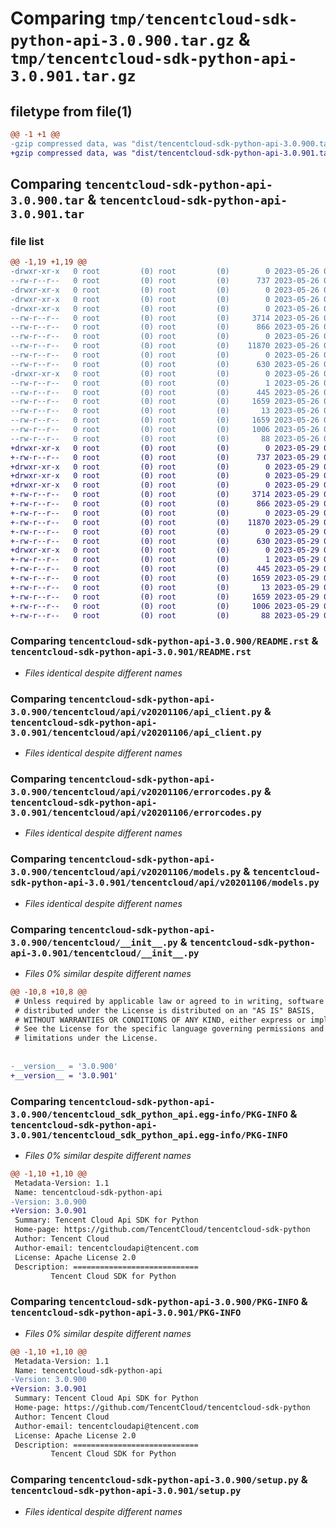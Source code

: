 # Comparing `tmp/tencentcloud-sdk-python-api-3.0.900.tar.gz` & `tmp/tencentcloud-sdk-python-api-3.0.901.tar.gz`

## filetype from file(1)

```diff
@@ -1 +1 @@
-gzip compressed data, was "dist/tencentcloud-sdk-python-api-3.0.900.tar", last modified: Fri May 26 02:09:48 2023, max compression
+gzip compressed data, was "dist/tencentcloud-sdk-python-api-3.0.901.tar", last modified: Mon May 29 02:16:17 2023, max compression
```

## Comparing `tencentcloud-sdk-python-api-3.0.900.tar` & `tencentcloud-sdk-python-api-3.0.901.tar`

### file list

```diff
@@ -1,19 +1,19 @@
-drwxr-xr-x   0 root         (0) root         (0)        0 2023-05-26 02:09:48.000000 tencentcloud-sdk-python-api-3.0.900/
--rw-r--r--   0 root         (0) root         (0)      737 2023-05-26 02:09:48.000000 tencentcloud-sdk-python-api-3.0.900/README.rst
-drwxr-xr-x   0 root         (0) root         (0)        0 2023-05-26 02:09:48.000000 tencentcloud-sdk-python-api-3.0.900/tencentcloud/
-drwxr-xr-x   0 root         (0) root         (0)        0 2023-05-26 02:09:48.000000 tencentcloud-sdk-python-api-3.0.900/tencentcloud/api/
-drwxr-xr-x   0 root         (0) root         (0)        0 2023-05-26 02:09:48.000000 tencentcloud-sdk-python-api-3.0.900/tencentcloud/api/v20201106/
--rw-r--r--   0 root         (0) root         (0)     3714 2023-05-26 02:09:48.000000 tencentcloud-sdk-python-api-3.0.900/tencentcloud/api/v20201106/api_client.py
--rw-r--r--   0 root         (0) root         (0)      866 2023-05-26 02:09:48.000000 tencentcloud-sdk-python-api-3.0.900/tencentcloud/api/v20201106/errorcodes.py
--rw-r--r--   0 root         (0) root         (0)        0 2023-05-26 02:09:48.000000 tencentcloud-sdk-python-api-3.0.900/tencentcloud/api/v20201106/__init__.py
--rw-r--r--   0 root         (0) root         (0)    11870 2023-05-26 02:09:48.000000 tencentcloud-sdk-python-api-3.0.900/tencentcloud/api/v20201106/models.py
--rw-r--r--   0 root         (0) root         (0)        0 2023-05-26 02:09:48.000000 tencentcloud-sdk-python-api-3.0.900/tencentcloud/api/__init__.py
--rw-r--r--   0 root         (0) root         (0)      630 2023-05-26 02:09:48.000000 tencentcloud-sdk-python-api-3.0.900/tencentcloud/__init__.py
-drwxr-xr-x   0 root         (0) root         (0)        0 2023-05-26 02:09:48.000000 tencentcloud-sdk-python-api-3.0.900/tencentcloud_sdk_python_api.egg-info/
--rw-r--r--   0 root         (0) root         (0)        1 2023-05-26 02:09:48.000000 tencentcloud-sdk-python-api-3.0.900/tencentcloud_sdk_python_api.egg-info/dependency_links.txt
--rw-r--r--   0 root         (0) root         (0)      445 2023-05-26 02:09:48.000000 tencentcloud-sdk-python-api-3.0.900/tencentcloud_sdk_python_api.egg-info/SOURCES.txt
--rw-r--r--   0 root         (0) root         (0)     1659 2023-05-26 02:09:48.000000 tencentcloud-sdk-python-api-3.0.900/tencentcloud_sdk_python_api.egg-info/PKG-INFO
--rw-r--r--   0 root         (0) root         (0)       13 2023-05-26 02:09:48.000000 tencentcloud-sdk-python-api-3.0.900/tencentcloud_sdk_python_api.egg-info/top_level.txt
--rw-r--r--   0 root         (0) root         (0)     1659 2023-05-26 02:09:48.000000 tencentcloud-sdk-python-api-3.0.900/PKG-INFO
--rw-r--r--   0 root         (0) root         (0)     1006 2023-05-26 02:09:48.000000 tencentcloud-sdk-python-api-3.0.900/setup.py
--rw-r--r--   0 root         (0) root         (0)       88 2023-05-26 02:09:48.000000 tencentcloud-sdk-python-api-3.0.900/setup.cfg
+drwxr-xr-x   0 root         (0) root         (0)        0 2023-05-29 02:16:17.000000 tencentcloud-sdk-python-api-3.0.901/
+-rw-r--r--   0 root         (0) root         (0)      737 2023-05-29 02:16:17.000000 tencentcloud-sdk-python-api-3.0.901/README.rst
+drwxr-xr-x   0 root         (0) root         (0)        0 2023-05-29 02:16:17.000000 tencentcloud-sdk-python-api-3.0.901/tencentcloud/
+drwxr-xr-x   0 root         (0) root         (0)        0 2023-05-29 02:16:17.000000 tencentcloud-sdk-python-api-3.0.901/tencentcloud/api/
+drwxr-xr-x   0 root         (0) root         (0)        0 2023-05-29 02:16:17.000000 tencentcloud-sdk-python-api-3.0.901/tencentcloud/api/v20201106/
+-rw-r--r--   0 root         (0) root         (0)     3714 2023-05-29 02:16:17.000000 tencentcloud-sdk-python-api-3.0.901/tencentcloud/api/v20201106/api_client.py
+-rw-r--r--   0 root         (0) root         (0)      866 2023-05-29 02:16:17.000000 tencentcloud-sdk-python-api-3.0.901/tencentcloud/api/v20201106/errorcodes.py
+-rw-r--r--   0 root         (0) root         (0)        0 2023-05-29 02:16:17.000000 tencentcloud-sdk-python-api-3.0.901/tencentcloud/api/v20201106/__init__.py
+-rw-r--r--   0 root         (0) root         (0)    11870 2023-05-29 02:16:17.000000 tencentcloud-sdk-python-api-3.0.901/tencentcloud/api/v20201106/models.py
+-rw-r--r--   0 root         (0) root         (0)        0 2023-05-29 02:16:17.000000 tencentcloud-sdk-python-api-3.0.901/tencentcloud/api/__init__.py
+-rw-r--r--   0 root         (0) root         (0)      630 2023-05-29 02:16:17.000000 tencentcloud-sdk-python-api-3.0.901/tencentcloud/__init__.py
+drwxr-xr-x   0 root         (0) root         (0)        0 2023-05-29 02:16:17.000000 tencentcloud-sdk-python-api-3.0.901/tencentcloud_sdk_python_api.egg-info/
+-rw-r--r--   0 root         (0) root         (0)        1 2023-05-29 02:16:17.000000 tencentcloud-sdk-python-api-3.0.901/tencentcloud_sdk_python_api.egg-info/dependency_links.txt
+-rw-r--r--   0 root         (0) root         (0)      445 2023-05-29 02:16:17.000000 tencentcloud-sdk-python-api-3.0.901/tencentcloud_sdk_python_api.egg-info/SOURCES.txt
+-rw-r--r--   0 root         (0) root         (0)     1659 2023-05-29 02:16:17.000000 tencentcloud-sdk-python-api-3.0.901/tencentcloud_sdk_python_api.egg-info/PKG-INFO
+-rw-r--r--   0 root         (0) root         (0)       13 2023-05-29 02:16:17.000000 tencentcloud-sdk-python-api-3.0.901/tencentcloud_sdk_python_api.egg-info/top_level.txt
+-rw-r--r--   0 root         (0) root         (0)     1659 2023-05-29 02:16:17.000000 tencentcloud-sdk-python-api-3.0.901/PKG-INFO
+-rw-r--r--   0 root         (0) root         (0)     1006 2023-05-29 02:16:17.000000 tencentcloud-sdk-python-api-3.0.901/setup.py
+-rw-r--r--   0 root         (0) root         (0)       88 2023-05-29 02:16:17.000000 tencentcloud-sdk-python-api-3.0.901/setup.cfg
```

### Comparing `tencentcloud-sdk-python-api-3.0.900/README.rst` & `tencentcloud-sdk-python-api-3.0.901/README.rst`

 * *Files identical despite different names*

### Comparing `tencentcloud-sdk-python-api-3.0.900/tencentcloud/api/v20201106/api_client.py` & `tencentcloud-sdk-python-api-3.0.901/tencentcloud/api/v20201106/api_client.py`

 * *Files identical despite different names*

### Comparing `tencentcloud-sdk-python-api-3.0.900/tencentcloud/api/v20201106/errorcodes.py` & `tencentcloud-sdk-python-api-3.0.901/tencentcloud/api/v20201106/errorcodes.py`

 * *Files identical despite different names*

### Comparing `tencentcloud-sdk-python-api-3.0.900/tencentcloud/api/v20201106/models.py` & `tencentcloud-sdk-python-api-3.0.901/tencentcloud/api/v20201106/models.py`

 * *Files identical despite different names*

### Comparing `tencentcloud-sdk-python-api-3.0.900/tencentcloud/__init__.py` & `tencentcloud-sdk-python-api-3.0.901/tencentcloud/__init__.py`

 * *Files 0% similar despite different names*

```diff
@@ -10,8 +10,8 @@
 # Unless required by applicable law or agreed to in writing, software
 # distributed under the License is distributed on an "AS IS" BASIS,
 # WITHOUT WARRANTIES OR CONDITIONS OF ANY KIND, either express or implied.
 # See the License for the specific language governing permissions and
 # limitations under the License.
 
 
-__version__ = '3.0.900'
+__version__ = '3.0.901'
```

### Comparing `tencentcloud-sdk-python-api-3.0.900/tencentcloud_sdk_python_api.egg-info/PKG-INFO` & `tencentcloud-sdk-python-api-3.0.901/tencentcloud_sdk_python_api.egg-info/PKG-INFO`

 * *Files 0% similar despite different names*

```diff
@@ -1,10 +1,10 @@
 Metadata-Version: 1.1
 Name: tencentcloud-sdk-python-api
-Version: 3.0.900
+Version: 3.0.901
 Summary: Tencent Cloud Api SDK for Python
 Home-page: https://github.com/TencentCloud/tencentcloud-sdk-python
 Author: Tencent Cloud
 Author-email: tencentcloudapi@tencent.com
 License: Apache License 2.0
 Description: ============================
         Tencent Cloud SDK for Python
```

### Comparing `tencentcloud-sdk-python-api-3.0.900/PKG-INFO` & `tencentcloud-sdk-python-api-3.0.901/PKG-INFO`

 * *Files 0% similar despite different names*

```diff
@@ -1,10 +1,10 @@
 Metadata-Version: 1.1
 Name: tencentcloud-sdk-python-api
-Version: 3.0.900
+Version: 3.0.901
 Summary: Tencent Cloud Api SDK for Python
 Home-page: https://github.com/TencentCloud/tencentcloud-sdk-python
 Author: Tencent Cloud
 Author-email: tencentcloudapi@tencent.com
 License: Apache License 2.0
 Description: ============================
         Tencent Cloud SDK for Python
```

### Comparing `tencentcloud-sdk-python-api-3.0.900/setup.py` & `tencentcloud-sdk-python-api-3.0.901/setup.py`

 * *Files identical despite different names*

